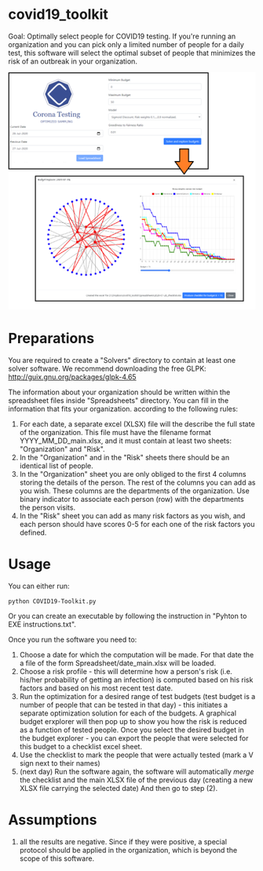 # covid19_toolkit
 Goal: Optimally select people for COVID19 testing. If you're running an organization and you can pick only a limited number of people for a daily test, this software will select the optimal subset of people that minimizes the risk of an outbreak in your organization.

 
![Screenshot of the software](HighLevel.PNG)
 
# Preparations
You are required to create a "Solvers" directory to contain at least one solver software. We recommend downloading the free GLPK:
http://guix.gnu.org/packages/glpk-4.65

The information about your organization should be written within the spreadsheet files inside "Spreadsheets" directory. You can fill in the information that fits your organization. according to the following rules:
1) For each date, a separate excel (XLSX) file will the describe the full state of the organization. This file must have the filename format YYYY_MM_DD_main.xlsx, and it must contain at least two sheets: "Organization" and "Risk".
1) In the "Organization" and in the "Risk" sheets there should be an identical list of people.
2) In the "Organization" sheet you are only obliged to the first 4 columns storing the details of the person. The rest of the columns you can add as you wish. These columns are the departments of the organization. Use binary indicator to associate each person (row) with the departments the person visits.
3) In the "Risk" sheet you can add as many risk factors as you wish, and each person should have scores 0-5 for each one of the risk factors you defined.

# Usage
You can either run:
```
python COVID19-Toolkit.py
```
Or you can create an executable by following the instruction in "Pyhton to EXE instructions.txt".

Once you run the software you need to:
1) Choose a date for which the computation will be made. For that date the a file of the form Spreadsheet/date_main.xlsx will be loaded.
2) Choose a risk profile - this will determine how a person's risk (i.e. his/her probability of getting an infection) is computed based on his risk factors and based on his most recent test date.
3) Run the optimization for a desired range of test budgets (test budget is a number of people that can be tested in that day) - this initiates a separate optimization solution for each of the budgets. A graphical budget erxplorer will then pop up to show you how the risk is reduced as a function of tested people. Once you select the desired budget in the budget explorer - you can export the people that were selected for this budget to a checklist excel sheet.
4) Use the checklist to mark the people that were actually tested (mark a V sign next to their names)
5) (next day) Run the software again, the software will automatically *merge* the checklist and the main XLSX file of the previous day (creating a new XLSX file carrying the selected date) And then go to step (2).

# Assumptions
1) all the results are negative. Since if they were positive, a special protocol should be applied in the organization, which is beyond the scope of this software.


